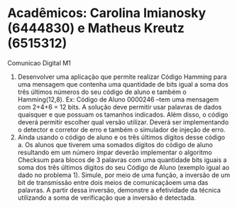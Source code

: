 # Acadêmicos: Carolina Imianosky (6444830) e Matheus Kreutz (6515312)
 Comunicao Digital M1

1) Desenvolver  uma  aplicação  que  permite  realizar Código  Hamming  para uma mensagem  que  contenha  uma  quantidade  de  bits  igual  a  soma  dos  três  últimos números do seu código de aluno e também o Hamming(12,8). Ex: Código de Aluno 0000246 –tem uma mensagem com 2+4+6 = 12 bits. A  solução  deve  permitir  usar palavras  de  dados  quaisquer  e  que  possuam  os tamanhos  indicados. Além  disso,  o  código  deverá  permitir  escolher  qual  versão utilizar. Deverá  ser  implementando  o  detector  e  corretor  de  erro e também o simulador de injeção de erro.
2) Ainda usando o código de aluno e os três últimos dígitos desse código 
     a. Os  alunos  que  tiverem  uma  somados  dígitos  do  código  de  aluno resultando  em  um  número  ímpar  deverão  implementar  o  algoritmo Checksum para  blocos  de 3 palavras  com uma  quantidade  bits  iguais  a soma dos três últimos dígitos do seu Código de Aluno (exemplo igual ao dado no problema 1). Simule, por meio de uma função, a inversão de um bit  de  transmissão  entre  dois  meios  de  comunicaçãoem  uma  das palavras.  A  partir  dessa  inversão,  demonstre  a  efetividade  da  técnica utilizando a soma de verificação que a inversão é detectada.
